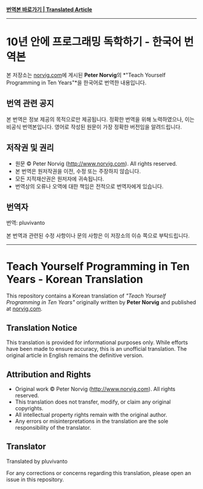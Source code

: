 [**번역본 바로가기 | Translated Article**](#teach-yourself-programming-in-ten-years---korean-translation)

---

# 10년 안에 프로그래밍 독학하기 - 한국어 번역본

본 저장소는 [norvig.com](https://norvig.com/21-days.html)에 게시된 **Peter Norvig**의 *"Teach Yourself Programming in Ten Years"*을 한국어로 번역한 내용입니다.

## 번역 관련 공지

본 번역은 정보 제공의 목적으로만 제공됩니다. 정확한 번역을 위해 노력하였으나, 이는 비공식 번역본입니다. 영어로 작성된 원문이 가장 정확한 버전임을 알려드립니다.

## 저작권 및 권리

- 원문 © Peter Norvig (http://www.norvig.com). All rights reserved.
- 본 번역은 원저작권을 이전, 수정 또는 주장하지 않습니다.
- 모든 지적재산권은 원저자에 귀속됩니다.
- 번역상의 오류나 오역에 대한 책임은 전적으로 번역자에게 있습니다.

## 번역자

번역: pluvivanto

본 번역과 관련된 수정 사항이나 문의 사항은 이 저장소의 이슈 쪽으로 부탁드립니다.

---

# Teach Yourself Programming in Ten Years - Korean Translation

This repository contains a Korean translation of _"Teach Yourself Programming in Ten Years"_ originally written by **Peter Norvig** and published at [norvig.com](https://norvig.com/21-days.html).

## Translation Notice

This translation is provided for informational purposes only. While efforts have been made to ensure accuracy, this is an unofficial translation. The original article in English remains the definitive version.

## Attribution and Rights

- Original work © Peter Norvig (http://www.norvig.com). All rights reserved.
- This translation does not transfer, modify, or claim any original copyrights.
- All intellectual property rights remain with the original author.
- Any errors or misinterpretations in the translation are the sole responsibility of the translator.

## Translator

Translated by pluvivanto

For any corrections or concerns regarding this translation, please open an issue in this repository.
